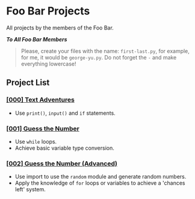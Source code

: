 # Foo Bar Projects

All projects by the members of the Foo Bar.

***To All Foo Bar Members***

> Please, create your files with the name: `first-last.py`, for example, for me, it would be `george-yu.py`. Do not forget the `-` and make everything lowercase!

## Project List

### [[000] Text Adventures](https://github.com/YKPS-FooBar/Projects/tree/master/000%20-%20Text%20Adventures)
* Use `print()`, `input()` and `if` statements.

### [[001] Guess the Number](https://github.com/YKPS-FooBar/Projects/tree/master/001%20-%20Guess%20the%20Number)
* Use `while` loops.
* Achieve basic variable type conversion.

### [[002] Guess the Number (Advanced)](https://github.com/YKPS-FooBar/Projects/tree/master/002%20-%20Guess%20the%20Number%20Advanced)
* Use import to use the `random` module and generate random numbers.
* Apply the knowledge of `for` loops or variables to achieve a 'chances left' system.
